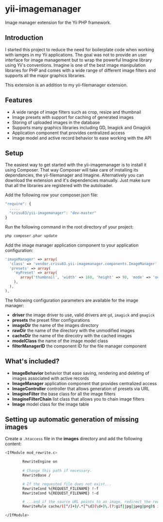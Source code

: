 yii-imagemanager
================

Image manager extension for the Yii PHP framework.

## Introduction

I started this project to reduce the need for boilerplate code when working with iamges in my Yii applications.
The goal was not to provide an user interface for image management but to wrap the powerful Imagine library using
Yii's conventions. Imagine is one of the best image manipulation libraries for PHP and comes with a wide range
of different image filters and supports all the major graphics libraries. 

This extension is an addition to my yii-filemanager extension.

## Features

* A wide range of image filters such as crop, resize and thumbnail
* Image presets with support for caching of generated images
* Storing of uploaded images in the database
* Supports many graphics libraries including GD, Imagick and Gmagick
* Application component that provides centralized access
* Image model and active record behavior to ease working with the API

## Setup

The easiest way to get started with the yii-imagemanager is to install it using Composer.
That way Composer will take care of installing its dependancies, the yii-filemanager and Imagine.
Alternatively you can download the extension and it's dependencies manually.
Just make sure that all the libraries are registered with the autoloader.

Add the following row your composer.json file:

```js
"require": {
  .....
  "crisu83/yii-imagemanager": "dev-master"
}
```

Run the following command in the root directory of your project:

```bash
php composer.phar update
```

Add the image manager application component to your application configuration:

```php
'imageManager' => array(
  'class' => 'vendor.crisu83.yii-imagemanager.components.ImageManager',
  'presets' => array(
    'myPreset' => array(
       array('thumbnail', 'width' => 160, 'height' => 90, 'mode' => 'outbound'),
    ),
  ),
),
```

The following configuration parameters are available for the image manager:

* **driver** the image driver to use, valid drivers are ```gd```, ```imagick``` and ```gmagick```
* **presets** the preset filter configurations
* **imageDir** the name of the images directory
* **rawDir** the name of the directory with the unmodified images
* **cacheDir** the name of the direcotry with the cached images
* **modelClass** the name of the image model class
* **filterManagerID** the component ID for the file manager component

## What's included?

* **ImageBehavior** behavior that ease saving, rendering and deleting of images associated with active records
* **ImageManager** application component that provides centralized access
* **ImageController** controller that allows generation of presets via URL
* **ImagineFilter** the base class for all the image filters
* **ImagineFilterChain** list class that allows you to chain image filters
* **Image** model class for the image table

## Setting up automatic generation of missing images

Create a ```.htaccess``` file in the **images** directory and add the following content:

```bash
<IfModule mod_rewrite.c>

        RewriteEngine on
        
        # Change this path if necessary.
        RewriteBase /

        # If the requested file does not exist...
        RewriteCond %{REQUEST_FILENAME} !-f
        RewriteCond %{REQUEST_FILENAME} !-d

        # ...and if the source URL points to an image, redirect the request to the image controller.
        RewriteRule cache/([^/]+)/.*[^\d](\d+)\.(?:gif|jpg|jpeg|png)$ image/create?id=$2&preset=$1 [L,R,QSA]

</IfModule>
```
